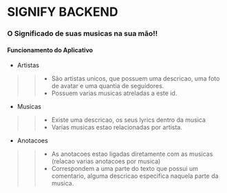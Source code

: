 

# SIGNIFY BACKEND

### O Significado de suas musicas na sua mão!!


#### Funcionamento do Aplicativo

- Artistas
>> - São artistas unicos, que possuem uma descricao, uma foto de avatar e uma quantia de seguidores.
>> - Possuem varias musicas atreladas a este id.

- Musicas
>> - Existe uma descricao, os seus lyrics dentro da musica
>> - Varias musicas estao relacionadas por artista.

- Anotacoes
>> - As anotacoes estao ligadas diretamente com as musicas (relacao varias anotacoes por musica)
>> - Correspondem a uma parte do texto que possui um comentario, alguma descricao especifica naquela parte da musica.


